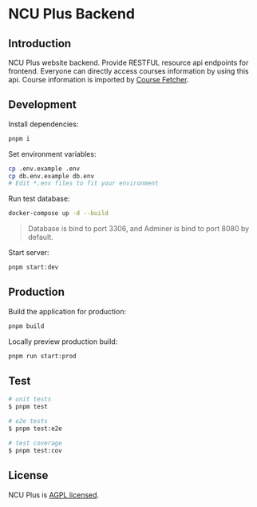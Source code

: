 # NCU Plus Backend

## Introduction

NCU Plus website backend. Provide RESTFUL resource api endpoints for frontend. Everyone can directly access courses information by using this api. Course information is imported by [Course Fetcher](https://github.com/NCU-Plus/course-fetcher).

## Development

Install dependencies:

```bash
pnpm i
```

Set environment variables:

```bash
cp .env.example .env
cp db.env.example db.env
# Edit *.env files to fit your environment
```

Run test database:

```bash
docker-compose up -d --build
```

> Database is bind to port 3306, and Adminer is bind to port 8080 by default.

Start server:

```bash
pnpm start:dev
```

## Production

Build the application for production:

```bash
pnpm build
```

Locally preview production build:

```bash
pnpm run start:prod
```

## Test

```bash
# unit tests
$ pnpm test

# e2e tests
$ pnpm test:e2e

# test coverage
$ pnpm test:cov
```

## License

NCU Plus is [AGPL licensed](LICENSE).
